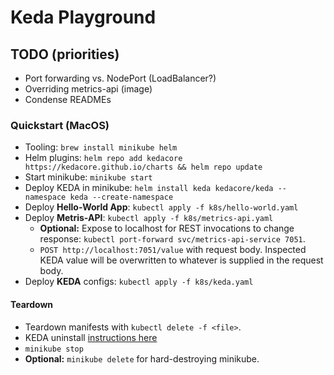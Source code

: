 # Keda Playground


## TODO (priorities)

* Port forwarding vs. NodePort (LoadBalancer?)
* Overriding metrics-api (image)
* Condense READMEs

### Quickstart (MacOS)

* Tooling: `brew install minikube helm`
* Helm plugins: `helm repo add kedacore https://kedacore.github.io/charts && helm repo update`
* Start minikube: `minikube start`
* Deploy KEDA in minikube: `helm install keda kedacore/keda --namespace keda --create-namespace`
* Deploy **Hello-World App**: `kubectl apply -f k8s/hello-world.yaml`
* Deploy **Metris-API**: `kubectl apply -f k8s/metrics-api.yaml`
    * **Optional:** Expose to localhost for REST invocations to change response: `kubectl port-forward svc/metrics-api-service 7051`.
    * `POST http://localhost:7051/value` with request body. Inspected KEDA value will be overwritten to whatever is supplied in the request body.
* Deploy **KEDA** configs: `kubectl apply -f k8s/keda.yaml`

#### Teardown

* Teardown manifests with `kubectl delete -f <file>`.
* KEDA uninstall [instructions here](https://keda.sh/docs/2.14/deploy/#uninstall)
* `minikube stop`
* **Optional:** `minikube delete` for hard-destroying minikube.
